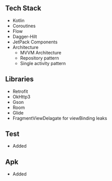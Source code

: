 
## Tech Stack

- Kotlin
- Coroutines
- Flow
- Dagger-Hilt
- JetPack Components
- Architecture
    - MVVM Architecture
    - Repository pattern
    - Single activity pattern


## Libraries

- Retrofit
- OkHttp3
- Gson
- Room
- Glide
- FragmentViewDelagate for viewBinding leaks


## Test

- Added

## Apk

- Added